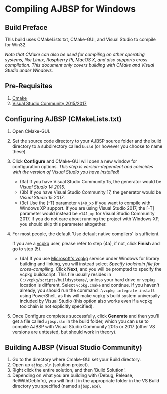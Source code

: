 Compiling AJBSP for Windows
===========================

Build Preface
-------------

This build uses CMakeLists.txt, CMake-GUI, and Visual Studio to compile for Win32.

*Note that CMake can also be used for compiling on other operating systems,*
*like Linux, Raspberry Pi, MacOS X, and also supports cross compilation.*
*This document only covers building with CMake and Visual Studio under Windows.*


Pre-Requisites
--------------

1. [Cmake](https://www.cmake.org)
2. [Visual Studio Community 2015/2017](https://www.visualstudio.com/en-us/products/visual-studio-community-vs.aspx)


Configuring AJBSP (CMakeLists.txt)
----------------------------------

1. Open CMake-GUI.

2. Set the source code directory to your AJBSP source folder and the build
   directory to a subdirectory called `build` (or however you choose to name
   these).

3. Click **Configure** and CMake-GUI will open a new window for configuration
   options.  *This step is version-dependent and coincides with the version
   of Visual Studio you have installed!*
    - (3a) If you have Visual Studio Community 15, the generator would be
      *Visual Studio 14 2015*.
    - (3b) If you have Visual Studio Community 17, the generator would be
      *Visual Studio 15 2017*.
    - (3c) Use the [-T] parameter `v140_xp` if you want to compile with Windows
      XP support. If you are using Visual Studio 2017, the [-T] parameter would
      instead be `v141_xp` for Visual Studio Community 2017. If you do not care
      about running the project with Windows XP, you should skip this parameter
      altogether.

4. For most people, the default 'Use default native compilers' is sufficient.

   If you are a [vcpkg](https://github.com/Microsoft/vcpkg) user, please refer
   to step (4a), if not, click **Finish** and go to step (5).
   - (4a) If you use [Microsoft's vcpkg](https://github.com/Microsoft/vcpkg)
     service under Windows for library building and linking, you will instead
     select *Specify toolchain file for cross-compiling*. Click **Next**, and
     you will be prompted to specify the vcpkg buildscript. This file usually
     resides in `C:/vcpkg/scripts/buildsystems/`, unless your hard drive or
     vcpkg location is different. Select `vcpkg.cmake` and continue. If you
     haven't already, you should run the command `.\vcpkg integrate install`
     using PowerShell, as this will make vcpkg's build system universally
     included by Visual Studio (this option also works even if a vcpkg
	 toolchain is not explicitly specified).

5. Once Configure completes successfully, click **Generate** and then you'll
   get a file called `ajbsp.sln` in the build folder, which you can use to
   compile AJBSP with Visual Studio Community 2015 or 2017 (other VS versions
   are unttested, but should work in theory).


Building AJBSP (Visual Studio Community)
----------------------------------------

1. Go to the directory where Cmake-GUI set your Build directory.
2. Open up `ajbsp.sln` (solution project).
3. Right click the entire solution, and then 'Build Solution'.
4. Depending on what you are building with (Debug, Release, RelWithDebInfo),
   you will find it in the appropriate folder in the VS Build directory you
   specified (named `ajbsp.exe`).
